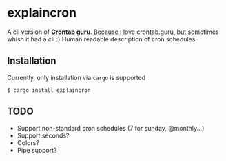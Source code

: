 # explaincron

A cli version of **[Crontab guru](https://crontab.guru)**. Because I love crontab.guru, but sometimes whish it had a cli :)
Human readable description of cron schedules.

## Installation
Currently, only installation via `cargo` is supported
```
$ cargo install explaincron
```

## TODO
 - Support non-standard cron schedules (7 for sunday, @monthly...)
 - Support seconds?
 - Colors?
 - Pipe support?
